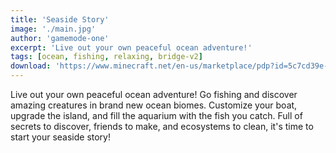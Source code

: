 ```yaml
---
title: 'Seaside Story'
image: './main.jpg'
author: 'gamemode-one'
excerpt: 'Live out your own peaceful ocean adventure!'
tags: [ocean, fishing, relaxing, bridge-v2]
download: 'https://www.minecraft.net/en-us/marketplace/pdp?id=5c7cd39e-9903-477b-b013-1b6b6d2bd9ab'
---
```


Live out your own peaceful ocean adventure! Go fishing and discover amazing creatures in brand new ocean biomes. Customize your boat, upgrade the island, and fill the aquarium with the fish you catch. Full of secrets to discover, friends to make, and ecosystems to clean, it's time to start your seaside story!
